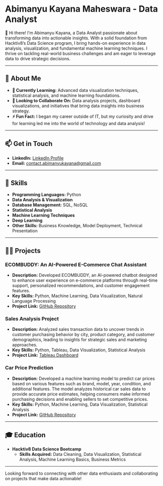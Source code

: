 # Abimanyu Kayana Maheswara - Data Analyst

👋 Hi there! I’m Abimanyu Kayana, a Data Analyst passionate about transforming data into actionable insights. With a solid foundation from Hacktiv8’s Data Science program, I bring hands-on experience in data analysis, visualization, and fundamental machine learning techniques. I thrive on tackling real-world business challenges and am eager to leverage data to drive strategic decisions.

---

## 👀 About Me

- **🌱 Currently Learning:** Advanced data visualization techniques, statistical analysis, and machine learning foundations.
- **💞 Looking to Collaborate On:** Data analysis projects, dashboard visualizations, and initiatives that bring data insights into business strategy.
- **⚡ Fun Fact:** I began my career outside of IT, but my curiosity and drive for learning led me into the world of technology and data analysis!


---

## 📫 Get in Touch

- **LinkedIn:** [LinkedIn Profile](https://www.linkedin.com/in/abimanyukayana)
- **Email:** [contact.abimanyukayana@gmail.com](abimanyukayana9@gmail.com)

---

## 🧰 Skills

- **Programming Languages:** Python
- **Data Analysis & Visualization**
- **Database Management:** SQL, NoSQL
- **Statistical Analysis**
- **Machine Learning Techniques**
- **Deep Learning**
- **Other Skills:** Business Knowledge, Model Deployment, Technical Presentation
---

## 👨‍💻 Projects

### ECOMBUDDY: An AI-Powered E-Commerce Chat Assistant
- **Description:** Developed ECOMBUDDY, an AI-powered chatbot designed to enhance user experience on e-commerce platforms through real-time support, personalized recommendations, and customer engagement features.
- **Key Skills:** Python, Machine Learning, Data Visualization, Natural Language Processing
- **Project Link:** [GitHub Repository](https://github.com/abimanyukayana/ECOMBUDDY-Project)

### Sales Analysis Project
- **Description:** Analyzed sales transaction data to uncover trends in customer purchasing behavior by city, product category, and customer demographics, leading to insights for strategic sales and marketing approaches.
- **Key Skills:** Python, Tableau, Data Visualization, Statistical Analysis
- **Project Link:** [Tableau Dashboard](https://public.tableau.com/shared/R7QF29RMM?:display_count=n&:origin=viz_share_link)

### Car Price Prediction
- **Description:** Developed a machine learning model to predict car prices based on various features such as brand, model, year, condition, and additional features. The model analyzes historical car sales data to provide accurate price estimates, helping consumers make informed purchasing decisions and enabling sellers to set competitive prices.
- **Key Skills:** Python, Machine Learning, Data Visualization, Statistical Analysis
- **Project Link:** [GitHub Repository](https://github.com/abimanyukayana/Car-Prediction)
---

## 🎓 Education

- **Hacktiv8 Data Science Bootcamp**
  - **Skills Acquired:** Data Cleaning, Data Visualization, Statistical Analysis, Machine Learning Basics, Business Metrics

---

Looking forward to connecting with other data enthusiasts and collaborating on projects that make data actionable!
